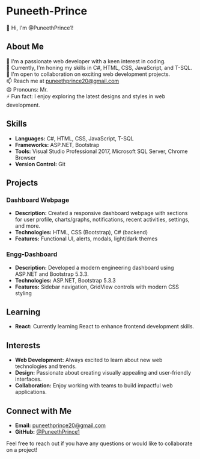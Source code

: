 # Puneeth-Prince

👋 Hi, I'm @PuneethPrince1!

## About Me
👀 I'm a passionate web developer with a keen interest in coding.  
🌱 Currently, I'm honing my skills in C#, HTML, CSS, JavaScript, and T-SQL.  
💞️ I'm open to collaboration on exciting web development projects.  
📫 Reach me at puneethprince20@gmail.com  
😄 Pronouns: Mr.  
⚡ Fun fact: I enjoy exploring the latest designs and styles in web development.  

## Skills
- **Languages:** C#, HTML, CSS, JavaScript, T-SQL
- **Frameworks:** ASP.NET, Bootstrap
- **Tools:** Visual Studio Professional 2017, Microsoft SQL Server, Chrome Browser
- **Version Control:** Git

## Projects
### Dashboard Webpage
- **Description:** Created a responsive dashboard webpage with sections for user profile, charts/graphs, notifications, recent activities, settings, and more.
- **Technologies:** HTML, CSS (Bootstrap), C# (backend)
- **Features:** Functional UI, alerts, modals, light/dark themes

### Engg-Dashboard
- **Description:** Developed a modern engineering dashboard using ASP.NET and Bootstrap 5.3.3.
- **Technologies:** ASP.NET, Bootstrap 5.3.3
- **Features:** Sidebar navigation, GridView controls with modern CSS styling

## Learning
- **React:** Currently learning React to enhance frontend development skills.

## Interests
- **Web Development:** Always excited to learn about new web technologies and trends.
- **Design:** Passionate about creating visually appealing and user-friendly interfaces.
- **Collaboration:** Enjoy working with teams to build impactful web applications.

## Connect with Me
- **Email:** puneethprince20@gmail.com
- **GitHub:** [@PuneethPrince1](https://github.com/PuneethPrince1)

Feel free to reach out if you have any questions or would like to collaborate on a project!


<!---
PuneethPrince1/PuneethPrince1 is a ✨ special ✨ repository because its `README.md` (this file) appears on my GitHub profile.
You can click the Preview link to take a look at your changes.
--->
